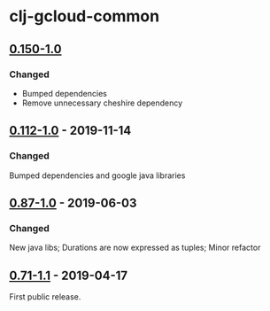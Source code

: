 # clj-gcloud-common

## [0.150-1.0]

### Changed
* Bumped dependencies
* Remove unnecessary cheshire dependency

## [0.112-1.0] - 2019-11-14

### Changed

Bumped dependencies and google java libraries

## [0.87-1.0] - 2019-06-03

### Changed

New java libs; Durations are now expressed as tuples; Minor refactor

## [0.71-1.1] - 2019-04-17

First public release.

[Unreleased]: https://github.com/oscaro/clj-gcloud-common/-/compare/0.150-1.0...devel

[0.150-1.0]: https://github.com/oscaro/clj-gcloud-common/-/compare/0.112-1.0...0.150-1.0
[0.112-1.0]: https://github.com/oscaro/clj-gcloud-common/-/compare/0.87-1.0...0.112-1.0
[0.87-1.0]: https://github.com/oscaro/clj-gcloud-common/-/compare/0.71-1.1...0.87-1.0
[0.71-1.1]: https://github.com/oscaro/clj-gcloud-common/releases/tag/0.71-1.1
